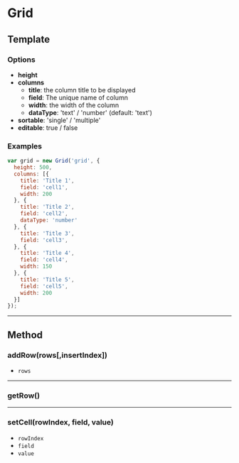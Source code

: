 # Grid

## Template

### Options
- **height**
- **columns**
  - **title**: the column title to be displayed
  - **field**: The unique name of column
  - **width**: the width of the column
  - **dataType**: 'text' / 'number' (default: 'text')
- **sortable**: 'single' / 'multiple'
- **editable**: true / false

### Examples
```js
var grid = new Grid('grid', {
  height: 500,
  columns: [{
    title: 'Title 1',
    field: 'cell1',
    width: 200
  }, {
    title: 'Title 2',
    field: 'cell2',
    dataType: 'number'
  }, {
    title: 'Title 3',
    field: 'cell3',
  }, {
    title: 'Title 4',
    field: 'cell4',
    width: 150
  }, {
    title: 'Title 5',
    field: 'cell5',
    width: 200
  }]
});
```

***

## Method
### addRow(rows[,insertIndex])
- `rows`

***
### getRow()

***
### setCell(rowIndex, field, value)
- `rowIndex`
- `field`
- `value`

